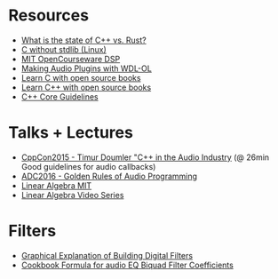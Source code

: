# Resources

* [What is the state of C++ vs. Rust?][hnrust]
* [C without stdlib (Linux)][nostd]
* [MIT OpenCourseware DSP][mitdsp]
* [Making Audio Plugins with WDL-OL][wdl]
* [Learn C with open source books][osbooks]
* [Learn C++ with open source books][cppbooks]
* [C++ Core Guidelines][guidelines]

[hnrust]: https://news.ycombinator.com/item?id=12744317
[nostd]: http://weeb.ddns.net/0/programming/c_without_standard_library_linux.txt
[mitdsp]: https://ocw.mit.edu/courses/find-by-topic/#cat=engineering&subcat=electricalengineering&spec=signalprocessing
[wdl]: http://martin-finke.de/blog/tags/making_audio_plugins.html
[osbooks]: https://www.ossblog.org/learn-c-programming-with-9-excellent-open-source-books/
[cppbooks]: https://www.ossblog.org/master-c-programming-with-open-source-books/
[guidelines]: http://isocpp.github.io/CppCoreGuidelines/CppCoreGuidelines

# Talks + Lectures

* [CppCon2015 - Timur Doumler "C++ in the Audio Industry][cppAudioInd] (@ 26min Good guidelines for audio callbacks)
* [ADC2016 - Golden Rules of Audio Programming][goldenRules]
* [Linear Algebra MIT][lamit]
* [Linear Algebra Video Series][layt]

[cppAudioInd]: https://www.youtube.com/watch?v=boPEO2auJj4
[goldenRules]: https://www.youtube.com/watch?v=SJXGSJ6Zoro
[lamit]: https://ocw.mit.edu/courses/mathematics/18-06-linear-algebra-spring-2010/index.htm
[layt]: https://www.youtube.com/watch?v=kjBOesZCoqc&list=PLZHQObOWTQDPD3MizzM2xVFitgF8hE_ab

# Filters
 * [Graphical Explanation of Building Digital Filters][dgtfilt]
 * [Cookbook Formula for audio EQ Biquad Filter Coefficients][cookcoef]

[dgtfilt]: https://www.youtube.com/watch?v=FnpkBE4kJ6Q
[cookcoef]: http://www.musicdsp.org/files/Audio-EQ-Cookbook.txt
